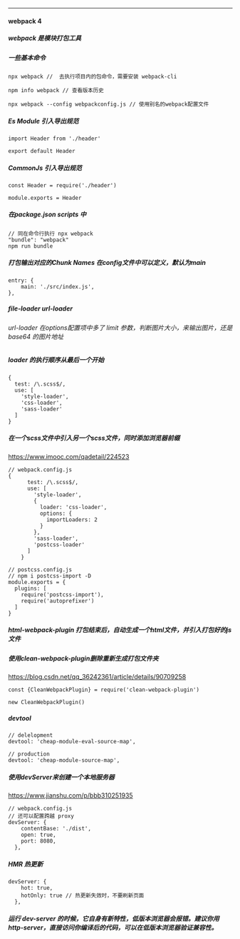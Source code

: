 ------

#### webpack 4



##### webpack 是模块打包工具

##### 

##### 一些基本命令

```
npx webpack //  去执行项目内的包命令，需要安装 webpack-cli

npm info webpack // 查看版本历史

npx webpack --config webpackconfig.js // 使用别名的webpack配置文件
```



##### Es Module 引入导出规范

```
import Header from './header'

export default Header
```



##### CommonJs 引入导出规范

```
const Header = require('./header')

module.exports = Header
```



##### 在package.json  scripts 中

```
// 同在命令行执行 npx webpack
"bundle": "webpack"
npm run bundle
```



##### 打包输出对应的Chunk Names 在config文件中可以定义，默认为main

```
entry: {
	main: './src/index.js',
},
```



##### file-loader  url-loader

###### url-loader 在options配置项中多了 limit 参数，判断图片大小，来输出图片，还是base64 的图片地址



##### loader 的执行顺序从最后一个开始

```
{
  test: /\.scss$/,
  use: [
    'style-loader',
    'css-loader',
    'sass-loader'
  ]
}
```



##### 在一个scss文件中引入另一个scss文件，同时添加浏览器前缀

https://www.imooc.com/qadetail/224523

```
// webpack.config.js
{
      test: /\.scss$/,
      use: [
        'style-loader',
        {
          loader: 'css-loader',
          options: {
            importLoaders: 2
          }
        },
        'sass-loader',
        'postcss-loader'
      ]
    }
```

```
// postcss.config.js
// npm i postcss-import -D
module.exports = {
  plugins: [
    require('postcss-import'),
    require('autoprefixer')
  ]
}
```



##### html-webpack-plugin 打包结束后，自动生成一个html文件，并引入打包好的js文件



##### 使用clean-webpack-plugin删除重新生成打包文件夹

https://blog.csdn.net/qq_36242361/article/details/90709258

```
const {CleanWebpackPlugin} = require('clean-webpack-plugin')

new CleanWebpackPlugin()
```



##### devtool

```
// delelopment
devtool: 'cheap-module-eval-source-map',

// production
devtool: 'cheap-module-source-map',
```



##### 使用devServer来创建一个本地服务器

https://www.jianshu.com/p/bbb310251935

```
// webpack.config.js
// 还可以配置跨越 proxy
devServer: {
    contentBase: './dist',
    open: true,
    port: 8080,
  },
```



##### HMR 热更新

```
devServer: {
    hot: true,
    hotOnly: true // 热更新失效时，不要刷新页面
  },
```



##### 运行 dev-server 的时候，它自身有新特性，低版本浏览器会报错。建议你用 http-server，直接访问你编译后的代码，可以在低版本浏览器验证兼容性。